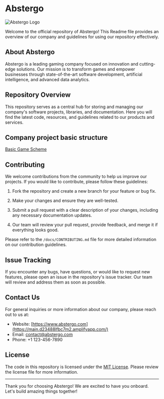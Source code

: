 # Abstergo

![Abstergo Logo](https://avatars.githubusercontent.com/u/116197509?s=200&v=4)

Welcome to the official repository of Abstergo! This Readme file provides an overview of our company and guidelines for using our repository effectively.

## About Abstergo

Abstergo is a leading gaming company focused on innovation and cutting-edge solutions. Our mission is to transform games and empower businesses through state-of-the-art software development, artificial intelligence, and advanced data analytics.

## Repository Overview

This repository serves as a central hub for storing and managing our company's software projects, libraries, and documentation. Here you will find the latest code, resources, and guidelines related to our products and services.

## Company project basic structure
[Basic Game Scheme](https://app.diagrams.net/#G1e3WDDDFCRF3PpKPLJIICFo5pYyVr8EDl)

[//]: # (//## Getting Started)
[//]: # (//)
[//]: # (//To get started with our repository, follow these steps:)
[//]: # (//)
[//]: # (//1. Clone the repository to your local machine using the following command:)
[//]: # (//   ```)
[//]: # (//   git clone https://github.com/abstergo/abstergo.git)
[//]: # (//   ```)
[//]: # (//)
[//]: # (// 2. Install the required dependencies and libraries specified in each project's README file.)
[//]: # (//)
[//]: # (//3. Refer to the documentation in the `/docs` directory for detailed instructions, API references, and usage examples.)

## Contributing

We welcome contributions from the community to help us improve our projects. If you would like to contribute, please follow these guidelines:

1. Fork the repository and create a new branch for your feature or bug fix.

2. Make your changes and ensure they are well-tested.

3. Submit a pull request with a clear description of your changes, including any necessary documentation updates.

4. Our team will review your pull request, provide feedback, and merge it if everything looks good.

Please refer to the `/docs/CONTRIBUTING.md` file for more detailed information on our contribution guidelines.

## Issue Tracking

If you encounter any bugs, have questions, or would like to request new features, please open an issue in the repository's issue tracker. Our team will review and address them as soon as possible.

## Contact Us

For general inquiries or more information about our company, please reach out to us at:

- Website: [https://www.abstergo.com](https://main.d23488lfbc7m2.amplifyapp.com/)
- Email: contact@abstergo.com
- Phone: +1 123-456-7890

## License

The code in this repository is licensed under the [MIT License](LICENSE). Please review the license file for more information.

---

Thank you for choosing Abstergo! We are excited to have you onboard. Let's build amazing things together!
